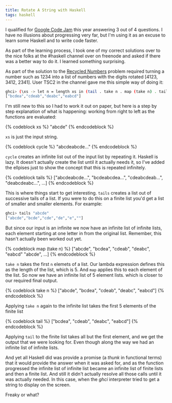 ```yaml
---
title: Rotate A String with Haskell
tags: haskell
---
```


I qualified for [Google Code Jam](http://code.google.com/codejam) this year
answering 3 out of 4 questions. I have no illusions about progressing very far,
but I'm using it as an excuse to learn some Haskell and to write code faster.

As part of the learning process, I took one of my correct solutions over to the
nice folks at the #haskell channel over on freenode and asked if there was a
better way to do it. I learned something surprising.

<!-- more -->

As part of the solution to the
[Recycled Numbers](http://code.google.com/codejam/contest/1460488/dashboard#s=p2)
problem required turning a number such as 1234 into a list of numbers with the
digits rotated [4123, 3412, 2341]. User TSC2 in the channel gave me this simple
way of doing it:

``` bash ghci console
ghci> (\xs -> let n = length xs in (tail . take n . map (take n) . tails . cycle) xs) "abcde"
["bcdea","cdeab","deabc","eabcd"]
```

I'm still new to this so I had to work it out on paper, but here is a step by
step explanation of what is happening: working from right to left as the
functions are evaluated:

{% codeblock xs %}
"abcde"
{% endcodeblock %}

`xs` is just the input string.

{% codeblock cycle %}
"abcdeabcde..."
{% endcodeblock %}

`cycle` creates an infinite list out of the input list by repeating it. Haskell
is lazy. It doesn't actually create the list until it actually needs it, so I've
added the ellpises just to show the concept that this is repeated infinitely.

{% codeblock tails %}
["abcdeabcde...", "bcdeabcdea...", "cdeabcdeab...", "deabcdeabc...", ...]
{% endcodeblock %}

This is where things start to get interesting. `tails` creates a list out of
successive tails of a list. If you were to do this on a finite list you'd get a
list of smaller and smaller elements. For example:

``` bash ghci console
ghci> tails "abcde"
["abcde","bcde","cde","de","e",""]
```

But since our input is an infinite we now have an infinite list of infinite
lists, each element starting at one letter in from the original list. Remember,
this hasn't actually been worked out yet.

{% codeblock map (take n) %}
["abcde", "bcdea", "cdeab", "deabc", "eabcd" "abcde", ...]
{% endcodeblock %}

`take n` takes the first `n` elemets of a list. Our lambda expression defines
this as the length of the list, which is 5. And `map` applies this to each
element of the list. So now we have an infinite list of 5 element lists. which is
closer to our required final output.

{% codeblock take n %}
["abcde", "bcdea", "cdeab", "deabc", "eabcd"]
{% endcodeblock %}

Applying `take n` again to the infinite list takes the first 5 elements of the
finite list

{% codeblock tail %}
["bcdea", "cdeab", "deabc", "eabcd"]
{% endcodeblock %}

Applying `tail` to the finite list takes all but the first element, and we get
the output that we were looking for. Even though along the way we had an
infinite list of infinite lists.

And yet all Haskell did was provide a promise (a _thunk_ in functional terms)
that it would provide the answer when it was asked for, and as the function
progressed the infinite list of infinite list became an infinite list of finite
lists and then a finite list. And still it didn't actually resolve all those
calls until it was actually needed. In this case, when the _ghci_ interpreter
tried to get a string to display on the screen.

Freaky or what?
